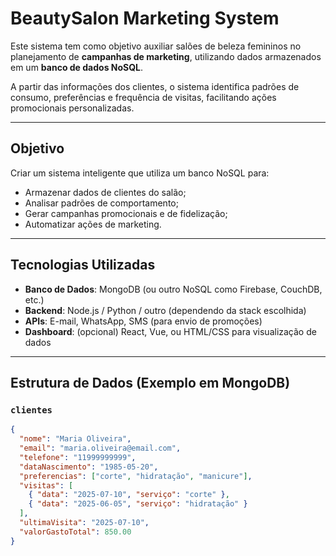 # BeautySalon Marketing System

Este sistema tem como objetivo auxiliar salões de beleza femininos no planejamento de **campanhas de marketing**, utilizando dados armazenados em um **banco de dados NoSQL**.

A partir das informações dos clientes, o sistema identifica padrões de consumo, preferências e frequência de visitas, facilitando ações promocionais personalizadas.

---

## Objetivo

Criar um sistema inteligente que utiliza um banco NoSQL para:
- Armazenar dados de clientes do salão;
- Analisar padrões de comportamento;
- Gerar campanhas promocionais e de fidelização;
- Automatizar ações de marketing.

---

## Tecnologias Utilizadas

- **Banco de Dados**: MongoDB (ou outro NoSQL como Firebase, CouchDB, etc.)
- **Backend**: Node.js / Python / outro (dependendo da stack escolhida)
- **APIs**: E-mail, WhatsApp, SMS (para envio de promoções)
- **Dashboard**: (opcional) React, Vue, ou HTML/CSS para visualização de dados

---

## Estrutura de Dados (Exemplo em MongoDB)

### `clientes`
```json
{
  "nome": "Maria Oliveira",
  "email": "maria.oliveira@email.com",
  "telefone": "11999999999",
  "dataNascimento": "1985-05-20",
  "preferencias": ["corte", "hidratação", "manicure"],
  "visitas": [
    { "data": "2025-07-10", "serviço": "corte" },
    { "data": "2025-06-05", "serviço": "hidratação" }
  ],
  "ultimaVisita": "2025-07-10",
  "valorGastoTotal": 850.00
}
